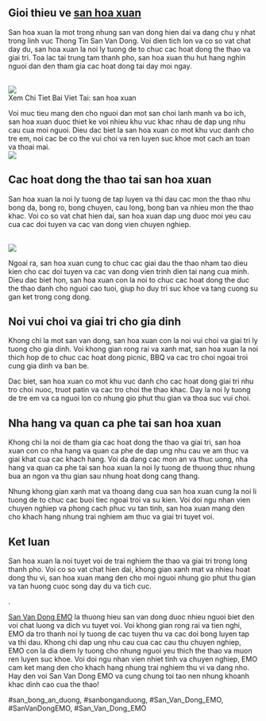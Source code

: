 <h2>Gioi thieu ve <a href="https://sanbongdepemo.com/san-van-dong-hoa-xuan/">san hoa xuan</a></h2><p>San hoa xuan la mot trong nhung san van dong hien dai va dang chu y nhat trong linh vuc Thong Tin San Van Dong. Voi dien tich lon va co so vat chat day du, san hoa xuan la noi ly tuong de to chuc cac hoat dong the thao va giai tri. Toa lac tai trung tam thanh pho, san hoa xuan thu hut hang nghin nguoi dan den tham gia cac hoat dong tai day moi ngay.</p><br><img src="https://sanbongdepemo.com/wp-content/uploads/2024/12/cropped-Du-an-moi.png"></br>
Xem Chi Tiet Bai Viet Tai: san hoa xuan<p>Voi muc tieu mang den cho nguoi dan mot san choi lanh manh va bo ich, san hoa xuan duoc thiet ke voi nhieu khu vuc khac nhau de dap ung nhu cau cua moi nguoi. Dieu dac biet la san hoa xuan co mot khu vuc danh cho tre em, noi cac be co the vui choi va ren luyen suc khoe mot cach an toan va thoai mai.<br><img src="https://sanbongdepemo.com/wp-content/uploads/2024/12/san-van-dong-thien-truong.png"></br><h2>Cac hoat dong the thao tai san hoa xuan</h2><p>San hoa xuan la noi ly tuong de tap luyen va thi dau cac mon the thao nhu bong da, bong ro, bong chuyen, cau long, bong ban va nhieu mon the thao khac. Voi co so vat chat hien dai, san hoa xuan dap ung duoc moi yeu cau cua cac doi tuyen va cac van dong vien chuyen nghiep.</p><br><img src="https://sanbongdepemo.com/wp-content/uploads/2024/12/san-van-dong-hoa-xuan-1024x576.png"></br><p>Ngoai ra, san hoa xuan cung to chuc cac giai dau the thao nham tao dieu kien cho cac doi tuyen va cac van dong vien trinh dien tai nang cua minh. Dieu dac biet hon, san hoa xuan con la noi to chuc cac hoat dong the duc the thao danh cho nguoi cao tuoi, giup ho duy tri suc khoe va tang cuong su gan ket trong cong dong.<h2>Noi vui choi va giai tri cho gia dinh</h2><p>Khong chi la mot san van dong, san hoa xuan con la noi vui choi va giai tri ly tuong cho gia dinh. Voi khong gian rong rai va xanh mat, san hoa xuan la noi thich hop de to chuc cac hoat dong picnic, BBQ va cac tro choi ngoai troi cung gia dinh va ban be.</p><p>Dac biet, san hoa xuan co mot khu vuc danh cho cac hoat dong giai tri nhu tro choi nuoc, truot patin va cac tro choi the thao khac. Day la noi ly tuong de tre em va ca nguoi lon co nhung gio phut thu gian va thoa suc vui choi.<h2>Nha hang va quan ca phe tai san hoa xuan</h2><p>Khong chi la noi de tham gia cac hoat dong the thao va giai tri, san hoa xuan con co nha hang va quan ca phe de dap ung nhu cau ve am thuc va giai khat cua cac khach hang. Voi da dang cac mon an va thuc uong, nha hang va quan ca phe tai san hoa xuan la noi ly tuong de thuong thuc nhung bua an ngon va thu gian sau nhung hoat dong cang thang.</p><p>Nhung khong gian xanh mat va thoang dang cua san hoa xuan cung la noi li tuong de to chuc cac buoi tiec ngoai troi va su kien. Voi doi ngu nhan vien chuyen nghiep va phong cach phuc vu tan tinh, san hoa xuan mang den cho khach hang nhung trai nghiem am thuc va giai tri tuyet voi.</p><h2>Ket luan</h2><p>San hoa xuan la noi tuyet voi de trai nghiem the thao va giai tri trong long thanh pho. Voi co so vat chat hien dai, khong gian xanh mat va nhieu hoat dong thu vi, san hoa xuan mang den cho moi nguoi nhung gio phut thu gian va tan huong cuoc song day du va tich cuc.</p><p>. 

<a href="https://sanbongdepemo.com/">San Van Dong EMO</a> la thuong hieu san van dong duoc nhieu nguoi biet den voi chat luong va dich vu tuyet voi. Voi khong gian rong rai va tien nghi, EMO da tro thanh noi ly tuong de cac tuyen thu va cac doi bong luyen tap va thi dau. Khong chi dap ung nhu cau cua cac cau thu chuyen nghiep, EMO con la dia diem ly tuong cho nhung nguoi yeu thich the thao va muon ren luyen suc khoe. Voi doi ngu nhan vien nhiet tinh va chuyen nghiep, EMO cam ket mang den cho khach hang nhung trai nghiem thu vi va dang nho. Hay den voi San Van Dong EMO va cung chung toi tao nen nhung khoanh khac dinh cao cua the thao!</p>
#san_bong_an_duong, #sanbonganduong, #San_Van_Dong_EMO, #SanVanDongEMO, #San_Van_Dong_EMO
